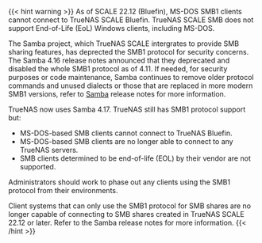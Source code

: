 ---
---

{{< hint warning >}}
As of SCALE 22.12 (Bluefin), MS-DOS SMB1 clients cannot connect to TrueNAS SCALE Bluefin. TrueNAS SCALE SMB does not support End-of-Life (EoL) Windows clients, including MS-DOS. 

The Samba project, which TrueNAS SCALE intergrates to provide SMB sharing features, has deprected the SMB1 protocol for security concerns.
The Samba 4.16 release notes announced that they deprecated and disabled the whole SMB1 protocol as of 4.11. 
If needed, for security purposes or code maintenance, Samba continues to remove older protocol commands and unused dialects or those that are replaced in more modern SMB1 versions, refer to [Samba](https://www.samba.org/samba/latest_news.html) release notes for more information.

TrueNAS now uses Samba 4.17. TrueNAS still has SMB1 protocol support but:

* MS-DOS-based SMB clients cannot connect to TrueNAS Bluefin. 
* MS-DOS-based SMB clients are no longer able to connect to any TrueNAS servers. 
* SMB clients determined to be end-of-life (EOL) by their vendor are not supported. 

Administrators should work to phase out any clients using the SMB1 protocol from their environments.

Client systems that can only use the SMB1 protocol for SMB shares are no longer capable of connecting to SMB shares created in TrueNAS SCALE 22.12 or later. 
Refer to the Samba release notes for more information.
{{< /hint >}}
